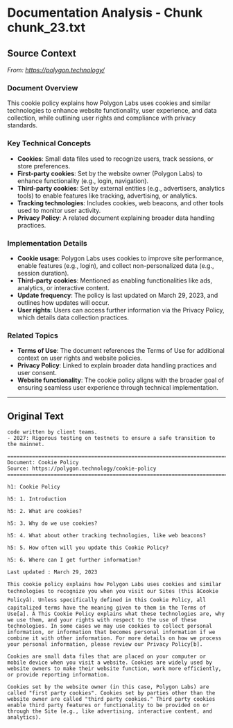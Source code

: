 # Documentation Analysis - Chunk chunk_23.txt

## Source Context
*From: https://polygon.technology/*

### Document Overview  
This cookie policy explains how Polygon Labs uses cookies and similar technologies to enhance website functionality, user experience, and data collection, while outlining user rights and compliance with privacy standards.  

### Key Technical Concepts  
- **Cookies**: Small data files used to recognize users, track sessions, or store preferences.  
- **First-party cookies**: Set by the website owner (Polygon Labs) to enhance functionality (e.g., login, navigation).  
- **Third-party cookies**: Set by external entities (e.g., advertisers, analytics tools) to enable features like tracking, advertising, or analytics.  
- **Tracking technologies**: Includes cookies, web beacons, and other tools used to monitor user activity.  
- **Privacy Policy**: A related document explaining broader data handling practices.  

### Implementation Details  
- **Cookie usage**: Polygon Labs uses cookies to improve site performance, enable features (e.g., login), and collect non-personalized data (e.g., session duration).  
- **Third-party cookies**: Mentioned as enabling functionalities like ads, analytics, or interactive content.  
- **Update frequency**: The policy is last updated on March 29, 2023, and outlines how updates will occur.  
- **User rights**: Users can access further information via the Privacy Policy, which details data collection practices.  

### Related Topics  
- **Terms of Use**: The document references the Terms of Use for additional context on user rights and website policies.  
- **Privacy Policy**: Linked to explain broader data handling practices and user consent.  
- **Website functionality**: The cookie policy aligns with the broader goal of ensuring seamless user experience through technical implementation.

---

## Original Text
```
code written by client teams.
- 2027: Rigorous testing on testnets to ensure a safe transition to the mainnet.

================================================================================
Document: Cookie Policy
Source: https://polygon.technology/cookie-policy
================================================================================

h1: Cookie Policy

h5: 1. Introduction

h5: 2. What are cookies?

h5: 3. Why do we use cookies?

h5: 4. What about other tracking technologies, like web beacons?

h5: 5. How often will you update this Cookie Policy?

h5: 6. Where can I get further information?

Last updated : March 29, 2023

This cookie policy explains how Polygon Labs uses cookies and similar technologies to recognize you when you visit our Sites (this âCookie Policyâ). Unless specifically defined in this Cookie Policy, all capitalized terms have the meaning given to them in the Terms of Use[a]. Â This Cookie Policy explains what these technologies are, why we use them, and your rights with respect to the use of these technologies. In some cases we may use cookies to collect personal information, or information that becomes personal information if we combine it with other information. For more details on how we process your personal information, please review our Privacy Policy[b].

Cookies are small data files that are placed on your computer or mobile device when you visit a website. Cookies are widely used by website owners to make their website function, work more efficiently, or provide reporting information.

Cookies set by the website owner (in this case, Polygon Labs) are called "first party cookies". Cookies set by parties other than the website owner are called "third party cookies." Third party cookies enable third party features or functionality to be provided on or through the Site (e.g., like advertising, interactive content, and analytics).
```